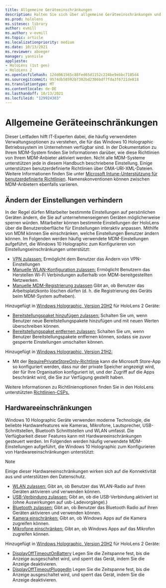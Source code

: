 ```yaml
---
title: Allgemeine Geräteeinschränkungen
description: Halten Sie sich über allgemeine Geräteeinschränkungen und -einstellungen für das HoloLens Mixed Reality-Gerät auf dem Laufenden.
ms.prod: hololens
ms.sitesec: library
author: evmill
ms.author: v-evmill
ms.topic: article
ms.localizationpriority: medium
ms.date: 10/13/2021
ms.reviewer: aboeger
manager: yannisle
appliesto:
- HoloLens (1st gen)
- HoloLens 2
ms.openlocfilehash: 12dd061565c88fed65d1152c224be9ebbc7185d4
ms.sourcegitcommit: 9574db58592b7302bd2386bdf7fda3f6721de818
ms.translationtype: MT
ms.contentlocale: de-DE
ms.lasthandoff: 10/13/2021
ms.locfileid: "129924303"
---
```

# <a name="common-device-restrictions"></a>Allgemeine Geräteeinschränkungen

Dieser Leitfaden hilft IT-Experten dabei, die häufig verwendeten Verwaltungsoptionen zu verstehen, die für das Windows 10 Holographic Betriebssystem im Unternehmen verfügbar sind. In der Dokumentation zu Ihrem MDM-System finden Sie Informationen darüber, wie diese Richtlinien von Ihrem MDM-Anbieter aktiviert werden. Nicht alle MDM-Systeme unterstützen jede in diesem Handbuch beschriebene Einstellung. Einige unterstützen benutzerdefinierte Richtlinien über OMA-URI-XML-Dateien. Weitere Informationen finden Sie unter [Microsoft Intune-Unterstützung für benutzerdefinierte Richtlinien](/mem/intune/configuration/custom-settings-windows-10). Namenskonventionen können zwischen MDM-Anbietern ebenfalls variieren.

## <a name="prevent-changing-of-settings"></a>Ändern der Einstellungen verhindern

In der Regel dürfen Mitarbeiter bestimmte Einstellungen auf persönlichen Geräten ändern, die Sie auf unternehmenseigenen Geräten möglicherweise sperren würden. Mitarbeiter können bestimmte Einstellungen der HoloLens über die Benutzeroberfläche für Einstellungen interaktiv anpassen. Mithilfe von MDM können Sie einschränken, welche Einstellungen Benutzer ändern können.
Im Folgenden werden häufig verwendete MDM-Einstellungen aufgeführt, die Windows 10 Holographic zum Konfigurieren von Einstellungseinschränkungen unterstützt:

- [VPN zulassen:](/windows/client-management/mdm/policy-csp-settings#settings-allowvpn) Ermöglicht dem Benutzer das Ändern von VPN-Einstellungen
- [Manuelle WLAN-Konfiguration zulassen:](/windows/client-management/mdm/policy-csp-wifi#wifi-allowmanualwificonfiguration) Ermöglicht Benutzern das Herstellen Wi-Fi Verbindungen außerhalb von MDM-bereitgestellten Netzwerken.
- [Manuelle MDM-Registrierung zulassen](/windows/client-management/mdm/policy-csp-experience#experience-allowmanualmdmunenrollment) Gibt an, ob Benutzer das Arbeitsplatzkonto löschen dürfen (d. h. die Registrierung des Geräts beim MDM-System aufheben).

Hinzugefügt in [Windows Holographic, Version 20H2](hololens-release-notes.md#windows-holographic-version-20h2) für HoloLens 2 Geräte:

- [Bereitstellungspaket hinzufügen zulassen:](/windows/client-management/mdm/policy-csp-security#security-allowaddprovisioningpackage) Schalten Sie um, wenn Benutzer neue Bereitstellungspakete hinzufügen und mit neuen Werten überschreiben können.
- [Bereitstellungspaket entfernen zulassen:](/windows/client-management/mdm/policy-csp-security#security-allowremoveprovisioningpackage) Schalten Sie um, wenn Benutzer Bereitstellungspakete entfernen können, sodass sie zuvor gesperrte Einstellungen umschalten können.

Hinzugefügt in [Windows Holographic, Version 21H2:](hololens-release-notes.md#windows-holographic-version-21h2)

- Mit der [RequirePrivateStoreOnly-Richtlinie](http://windows/client-management/mdm/policy-csp-applicationmanagement#applicationmanagement-requireprivatestoreonly) kann die Microsoft Store-App so konfiguriert werden, dass nur der private Speicher angezeigt wird, der für Ihre Organisation konfiguriert ist, und der Zugriff auf die Apps beschränkt wird, die Sie zur Verfügung gestellt haben.

Weitere Informationen zu Richtlinienoptionen finden Sie in den HoloLens unterstützten [Richtlinien-CSPs.](/windows/client-management/mdm/policy-csps-supported-by-hololens2)

## <a name="hardware-restrictions"></a>Hardwareeinschränkungen

Windows 10 Holographic Geräte verwenden moderne Technologie, die beliebte Hardwarefeatures wie Kameras, Mikrofone, Lautsprecher, USB-Schnittstellen, Bluetooth Schnittstellen und WLAN umfasst. Die Verfügbarkeit dieser Features kann mit Hardwareeinschränkungen gesteuert werden.
Im Folgenden werden häufig verwendete MDM-Einstellungen aufgeführt, die Windows 10 Holographic zum Konfigurieren von Hardwareeinschränkungen unterstützt:

> [!NOTE]
> Einige dieser Hardwareeinschränkungen wirken sich auf die Konnektivität aus und unterstützen den Datenschutz.

- [WLAN zulassen:](/windows/client-management/mdm/policy-csp-wifi#wifi-allowwifi) Gibt an, ob Benutzer das WLAN-Radio auf ihren Geräten aktivieren und verwenden können.
- [USB-Verbindung zulassen:](/windows/client-management/mdm/policy-csp-connectivity#connectivity-allowusbconnection) Gibt an, ob die USB-Verbindung aktiviert ist (ohne Auswirkungen auf usb-Ladevorgänge).)
- [Bluetooth zulassen:](/windows/client-management/mdm/policy-csp-connectivity#connectivity-allowbluetooth) Gibt an, ob Benutzer das Bluetooth Radio auf ihren Geräten aktivieren und verwenden können.
- [Kamera einschränken:](/windows/client-management/mdm/policy-csp-privacy#privacy-letappsaccesscamera) Gibt an, ob Windows Apps auf die Kamera zugreifen können.
- [Mikrofone einschränken:](/windows/client-management/mdm/policy-csp-privacy#privacy-letappsaccessmicrophone) Gibt an, ob Windows Apps auf das Mikrofon zugreifen können.

Hinzugefügt in [Windows Holographic, Version 20H2](hololens-release-notes.md#windows-holographic-version-20h2) für HoloLens 2 Geräte:

- [DisplayOffTimeoutOnBattery](/windows/client-management/mdm/policy-csp-power#power-displayofftimeoutonbattery) Legen Sie die Zeitspanne fest, bis die Anzeige ausgeschaltet wird, und sperrt das Gerät, indem Sie die Anzeige deaktivieren.
- [DisplayOffTimeoutPluggedIn](/windows/client-management/mdm/policy-csp-power#power-displayofftimeoutpluggedin) Legen Sie die Zeitspanne fest, bis die Anzeige ausgeschaltet wird, und sperrt das Gerät, indem Sie die Anzeige deaktivieren.

